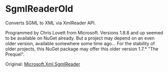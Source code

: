 ﻿SgmlReaderOld
=============

Converts SGML to XML via XmlReader API.

Programmed by Chris Lovett from Microsoft. Versions 1.8.8 and up seemed to be available on NuGet already. But a project may depend on an even older version, available somewhere some time ago... For the stability of older projects, this NuGet package may offer this older version 1.7.* "The Prequel".

Original: [Microsoft.Xml.SgmlReader](https://www.nuget.org/packages/Microsoft.Xml.SgmlReader/)